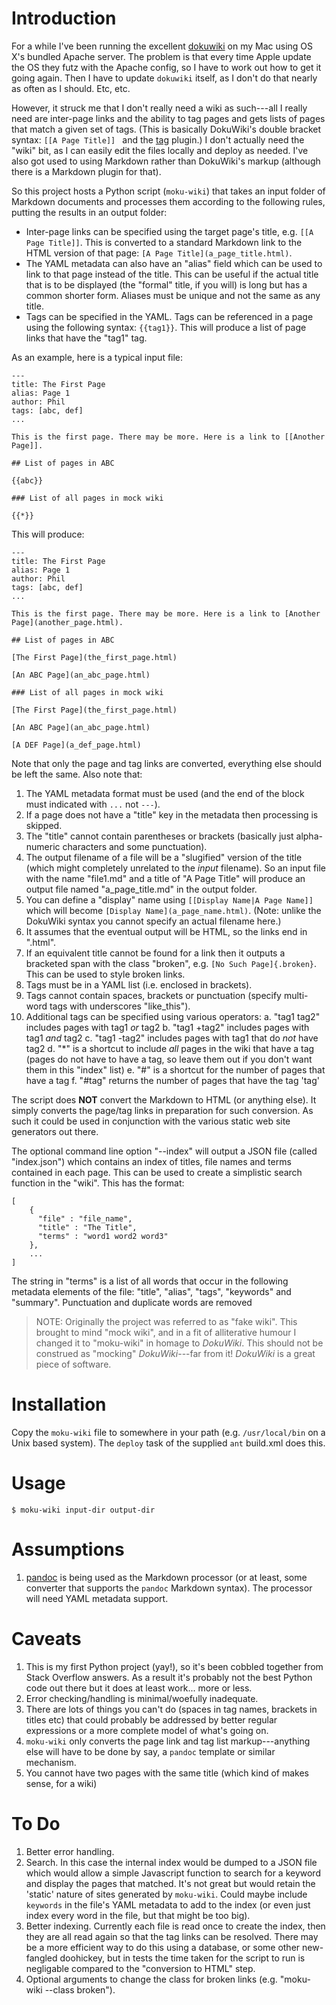 # Introduction

For a while I've been running the excellent [dokuwiki](https://www.dokuwiki.org) on my Mac using OS X's bundled Apache server. The problem is that every time Apple update the OS they futz with the Apache config, so I have to work out how to get it going again. Then I have to update `dokuwiki` itself, as I don't do that nearly as often as I should. Etc, etc.

However, it struck me that I don't really need a wiki as such---all I really need are inter-page links and the ability to tag pages and gets lists of pages that match a given set of tags. (This is basically DokuWiki's double bracket syntax: `[[A Page Title]] ` and the [tag](https://www.dokuwiki.org/plugin:tag) plugin.) I don't actually need the "wiki" bit, as I can easily edit the files locally and deploy as needed. I've also got used to using Markdown rather than DokuWiki's markup (although there is a Markdown plugin for that).

So this project hosts a Python script (`moku-wiki`) that takes an input folder of Markdown documents and processes them according to the following rules, putting the results in an output folder:

*  Inter-page links can be specified using the target page's title, e.g. `[[A Page Title]]`. This is converted to a standard Markdown link to the HTML version of that page: `[A Page Title](a_page_title.html)`.
*   The YAML metadata can also have an "alias" field which can be used to link to that page instead
of the title. This can be useful if the actual title that is to be displayed (the "formal" title,
if you will) is long but has a common shorter form. Aliases must be unique and not the same as any
title.
*  Tags can be specified in the YAML. Tags can be referenced in a page using the following syntax: `{{tag1}}`. This will produce a list of page links that have the "tag1" tag.

As an example, here is a typical input file:

```
---
title: The First Page
alias: Page 1
author: Phil
tags: [abc, def]
...

This is the first page. There may be more. Here is a link to [[Another Page]].

## List of pages in ABC

{{abc}}

### List of all pages in mock wiki

{{*}}

```

This will produce:

```
---
title: The First Page
alias: Page 1
author: Phil
tags: [abc, def]
...

This is the first page. There may be more. Here is a link to [Another Page](another_page.html).

## List of pages in ABC

[The First Page](the_first_page.html)

[An ABC Page](an_abc_page.html)

### List of all pages in mock wiki

[The First Page](the_first_page.html)

[An ABC Page](an_abc_page.html)

[A DEF Page](a_def_page.html)

```

Note that only the page and tag links are converted, everything else should be left the same. Also note that:

1.  The YAML metadata format must be used (and the end of the block must indicated with `...` not `---`).
2.  If a page does not have a "title" key in the metadata then processing is skipped.
3.  The "title" cannot contain parentheses or brackets (basically just alpha-numeric characters and some punctuation).
4.  The output filename of a file will be a "slugified" version of the title (which might completely unrelated to the *input* filename). So an input file with the name "file1.md" and a title of "A Page Title" will produce an output file named "a_page_title.md" in the output folder.
5.  You can define a "display" name using `[[Display Name|A Page Name]]` which will become `[Display Name](a_page_name.html)`. (Note: unlike the DokuWiki syntax you cannot specify an actual filename here.)
6.  It assumes that the eventual output will be HTML, so the links end in ".html".
7.  If an equivalent title cannot be found for a link then it outputs a bracketed span with the class "broken", e.g. `[No Such Page]{.broken}`. This can be used to style broken links.
8.  Tags must be in a YAML list (i.e. enclosed in brackets).
9.  Tags cannot contain spaces, brackets or punctuation (specify multi-word tags with underscores "like_this").
10.  Additional tags can be specified using various operators:
    a. "tag1 tag2" includes pages with tag1 *or* tag2
    b. "tag1 +tag2" includes pages with tag1 *and* tag2
    c. "tag1 -tag2" includes pages with tag1 that do *not* have tag2
    d. "*" is a shortcut to include _all_ pages in the wiki that have a tag (pages do not have to have a tag, so leave them out if you don't want them in this "index" list)
    e. "#" is a shortcut for the number of pages that have a tag
    f. "#tag" returns the number of pages that have the tag 'tag'

The script does **NOT** convert the Markdown to HTML (or anything else). It simply converts the page/tag links in preparation for such conversion. As such it could be used in conjunction with the various static web site generators out there.

The optional command line option "--index" will output a JSON file (called "index.json") which contains an index of titles, file names and terms contained in each page. This can be used to create a simplistic search function in the "wiki". This has the format:

```
[
    {
      "file" : "file_name",
      "title" : "The Title",
      "terms" : "word1 word2 word3"
    },
    ...
]
```

The string in "terms" is a list of all words that occur in the following metadata elements of the file: "title", "alias", "tags", "keywords" and "summary". Punctuation and duplicate words are removed 

> NOTE: Originally the project was referred to as "fake wiki". This brought to mind "mock wiki", and in a fit of alliterative humour I changed it to "moku-wiki" in homage to *DokuWiki*. This should not be construed as "mocking" *DokuWiki*---far from it! *DokuWiki* is a great piece of software.

# Installation

Copy the `moku-wiki` file to somewhere in your path (e.g. `/usr/local/bin` on a Unix based system). The `deploy` task of the supplied `ant` build.xml does this.

# Usage

```
$ moku-wiki input-dir output-dir
```

# Assumptions

1.  [pandoc](pandoc.org) is being used as the Markdown processor (or at least, some converter that supports the `pandoc` Markdown syntax). The processor will need YAML metadata support.

# Caveats

1.  This is my first Python project (yay!), so it's been cobbled together from Stack Overflow answers. As a result it's probably not the best Python code out there but it does at least work... more or less.
2.  Error checking/handling is minimal/woefully inadequate.
3.  There are lots of things you can't do (spaces in tag names, brackets in titles etc) that could probably be addressed by better regular expressions or a more complete model of what's going on.
4.  `moku-wiki` only converts the page link and tag list markup---anything else will have to be done by say, a `pandoc` template or similar mechanism.
5.  You cannot have two pages with the same title (which kind of makes sense, for a wiki)

# To Do

1.  Better error handling.
2.  Search. In this case the internal index would be dumped to a JSON file which would allow a simple Javascript function to search for a keyword and display the pages that matched. It's not great but would retain the 'static' nature of sites generated by `moku-wiki`. Could maybe include `keywords` in the file's YAML metadata to add to the index (or even just index every word in the file, but that might be too big).
3.  Better indexing. Currently each file is read once to create the index, then they are all read again so that the tag links can be resolved. There may be a more efficient way to do this using a database, or some other new-fangled doohickey, but in tests the time taken for the script to run is negligable compared to the "conversion to HTML" step.
4.  Optional arguments to change the class for broken links (e.g. "moku-wiki --class broken").

